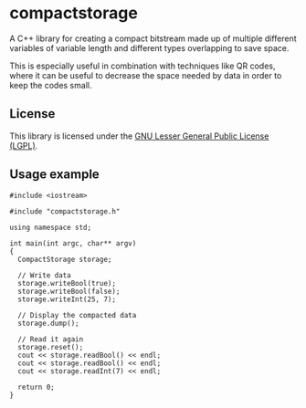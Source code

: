 # compactstorage

A C++ library for creating a compact bitstream made up of multiple different variables of variable length and different types overlapping to save space.

This is especially useful in combination with techniques like QR codes, where it can be useful to decrease the space needed by data in order to keep the codes small.

## License

This library is licensed under the [GNU Lesser General Public License (LGPL)](http://www.gnu.org/licenses/lgpl.html).

## Usage example

    #include <iostream>

    #include "compactstorage.h"

    using namespace std;

    int main(int argc, char** argv)
    {
      CompactStorage storage;
  
      // Write data
      storage.writeBool(true);
      storage.writeBool(false);
      storage.writeInt(25, 7);
      
      // Display the compacted data
      storage.dump();
      
      // Read it again
      storage.reset();
      cout << storage.readBool() << endl;
      cout << storage.readBool() << endl;
      cout << storage.readInt(7) << endl;
      
      return 0;
    }

